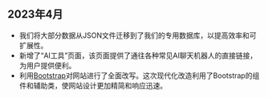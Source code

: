 ## 2023年4月

- 我们将大部分数据从JSON文件迁移到了我们的专用数据库，以提高效率和可扩展性。
- 新增了“AI工具”页面，该页面提供了通往各种常见AI聊天机器人的直接链接，为用户提供便利。
- 利用[Bootstrap](https://getbootstrap.com/)对网站进行了全面改写。这次现代化改造利用了Bootstrap的组件和辅助类，使网站设计更加精简和响应迅速。